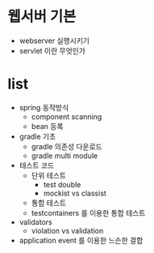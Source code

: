 # 웹서버 기본

- webserver 실행시키기
- servlet 이란 무엇인가

# list

- spring 동작방식
  - component scanning
  - bean 등록
- gradle 기초
  - gradle 의존성 다운로드
  - gradle multi module
- 테스트 코드
  - 단위 테스트
    - test double
    - mockist vs classist
  - 통합 테스트
  - testcontainers 를 이용한 통합 테스트
- validators
  - violation vs validation
- application event 를 이용한 느슨한 결합